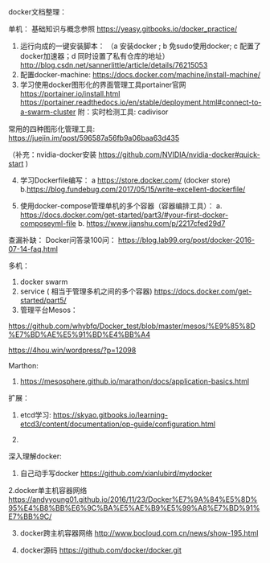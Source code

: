 docker文档整理：

单机：
基础知识与概念参照 https://yeasy.gitbooks.io/docker_practice/ 
1.    运行向成的一键安装脚本：
（a 安装docker ; b 免sudo使用docker; c 配置了docker加速器；d 同时设置了私有仓库的地址） http://blog.csdn.net/sannerlittle/article/details/76215053
2.  配置docker-machine:
 https://docs.docker.com/machine/install-machine/
3.  学习使用docker图形化的界面管理工具portainer官网
   https://portainer.io/install.html  
   https://portainer.readthedocs.io/en/stable/deployment.html#connect-to-a-swarm-cluster
 附：实时检测工具:  cadivisor

常用的四种图形化管理工具:
https://juejin.im/post/596587a56fb9a06baa63d435

（补充：nvidia-docker安装   https://github.com/NVIDIA/nvidia-docker#quick-start )

4. 学习Dockerfile编写：
  a https://store.docker.com/ (docker store)
  b.https://blog.fundebug.com/2017/05/15/write-excellent-dockerfile/

5.  使用docker-compose管理单机的多个容器（容器编排工具）：
   a. https://docs.docker.com/get-started/part3/#your-first-docker-composeyml-file
   b. https://www.jianshu.com/p/2217cfed29d7


查漏补缺：
Docker问答录100问： https://blog.lab99.org/post/docker-2016-07-14-faq.html



多机：
1.   docker swarm 
2.   service ( 相当于管理多机之间的多个容器)
https://docs.docker.com/get-started/part5/ 
3.  管理平台Mesos：

https://github.com/whybfq/Docker_test/blob/master/mesos/%E9%85%8D%E7%BD%AE%E5%91%BD%E4%BB%A4

https://4hou.win/wordpress/?p=12098

Marthon:
1.  https://mesosphere.github.io/marathon/docs/application-basics.html

扩展：

1. etcd学习:
https://skyao.gitbooks.io/learning-etcd3/content/documentation/op-guide/configuration.html

2. 

深入理解docker:

1. 自己动手写docker
https://github.com/xianlubird/mydocker

2.docker单主机容器网络 https://andyyoung01.github.io/2016/11/23/Docker%E7%9A%84%E5%8D%95%E4%B8%BB%E6%9C%BA%E5%AE%B9%E5%99%A8%E7%BD%91%E7%BB%9C/

3. docker跨主机容器网络
http://www.bocloud.com.cn/news/show-195.html

3.  docker源码
https://github.com/docker/docker.git 

